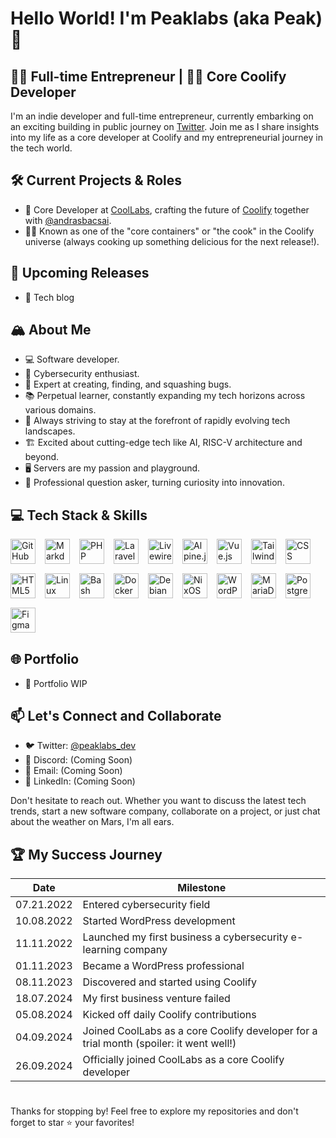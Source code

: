 # Hello World! I'm Peaklabs (aka Peak) 👋

## 👨‍💻 Full-time Entrepreneur | 👨‍🍳 Core Coolify Developer

I'm an indie developer and full-time entrepreneur, currently embarking on an exciting building in public journey on [Twitter](https://x.com/peaklabs_dev). Join me as I share insights into my life as a core developer at Coolify and my entrepreneurial journey in the tech world.

## 🛠️ Current Projects & Roles

- 🧊 Core Developer at [CoolLabs](https://github.com/coollabsio), crafting the future of [Coolify](https://coolify.io/?ref=peaklabs-dev) together with [@andrasbacsai](https://github.com/andrasbacsai).
- 👨‍🍳 Known as one of the "core containers" or "the cook" in the Coolify universe (always cooking up something delicious for the next release!).

## 🚀 Upcoming Releases

- 📝 Tech blog

## 🏔️ About Me

- 💻 Software developer.
- 🔐 Cybersecurity enthusiast.
- 🐛 Expert at creating, finding, and squashing bugs.
- 📚 Perpetual learner, constantly expanding my tech horizons across various domains.
- 🧠 Always striving to stay at the forefront of rapidly evolving tech landscapes.
- 🏗️ Excited about cutting-edge tech like AI, RISC-V architecture and beyond.
- 🖥️ Servers are my passion and playground.
- 🤔 Professional question asker, turning curiosity into innovation.

## 💻 Tech Stack & Skills

<div style="display: flex; flex-wrap: wrap; gap: 15px; margin-bottom: 30px;">
  <img alt="GitHub" width="40px" src="https://cdn.jsdelivr.net/gh/devicons/devicon/icons/github/github-original.svg" />
  <img alt="Markdown" width="40px" src="https://cdn.jsdelivr.net/gh/devicons/devicon/icons/markdown/markdown-original.svg" />
  <img alt="PHP" width="40px" src="https://cdn.jsdelivr.net/gh/devicons/devicon/icons/php/php-original.svg" />
  <img alt="Laravel" width="40px" src="https://cdn.jsdelivr.net/gh/devicons/devicon/icons/laravel/laravel-original.svg" />
  <img alt="Livewire" width="40px" src="https://cdn.jsdelivr.net/gh/devicons/devicon/icons/livewire/livewire-original.svg" />
  <img alt="Alpine.js" width="40px" src="https://cdn.jsdelivr.net/gh/devicons/devicon/icons/alpinejs/alpinejs-original.svg" />
  <img alt="Vue.js" width="40px" src="https://cdn.jsdelivr.net/gh/devicons/devicon/icons/vuejs/vuejs-original.svg" />
  <img alt="Tailwind" width="40px" src="https://cdn.jsdelivr.net/gh/devicons/devicon/icons/tailwindcss/tailwindcss-original.svg" />
  <img alt="CSS" width="40px" src="https://cdn.jsdelivr.net/gh/devicons/devicon/icons/css3/css3-original.svg" />
  <img alt="HTML5" width="40px" src="https://cdn.jsdelivr.net/gh/devicons/devicon/icons/html5/html5-original.svg" />
  <img alt="Linux" width="40px" src="https://cdn.jsdelivr.net/gh/devicons/devicon/icons/linux/linux-original.svg" />
  <img alt="Bash" width="40px" src="https://cdn.jsdelivr.net/gh/devicons/devicon/icons/bash/bash-original.svg" />
  <img alt="Docker" width="40px" src="https://cdn.jsdelivr.net/gh/devicons/devicon/icons/docker/docker-original.svg" />
  <img alt="Debian" width="40px" src="https://cdn.jsdelivr.net/gh/devicons/devicon/icons/debian/debian-original.svg" />
  <img alt="NixOS" width="40px" src="https://cdn.jsdelivr.net/gh/devicons/devicon/icons/nixos/nixos-original.svg" />
  <img alt="WordPress" width="40px" src="https://cdn.jsdelivr.net/gh/devicons/devicon/icons/wordpress/wordpress-original.svg" />
  <img alt="MariaDB" width="40px" src="https://cdn.jsdelivr.net/gh/devicons/devicon/icons/mariadb/mariadb-original.svg"/>
  <img alt="PostgreSQL" width="40px" src="https://cdn.jsdelivr.net/gh/devicons/devicon/icons/postgresql/postgresql-original.svg"/>
  <img alt="Figma" width="40px" src="https://cdn.jsdelivr.net/gh/devicons/devicon/icons/figma/figma-original.svg"/>
</div>

## 🌐 Portfolio

- 🚧 Portfolio WIP

## 📫 Let's Connect and Collaborate

- 🐦 Twitter: [@peaklabs_dev](https://twitter.com/peaklabs_dev)
- 💬 Discord: (Coming Soon)
- 📧 Email: (Coming Soon)
- 🔗 LinkedIn: (Coming Soon)

Don't hesitate to reach out. Whether you want to discuss the latest tech trends, start a new software company, collaborate on a project, or just chat about the weather on Mars, I'm all ears.

## 🏆 My Success Journey

| Date | Milestone |
|------|-----------|
| 07.21.2022 | Entered cybersecurity field |
| 10.08.2022 | Started WordPress development |
| 11.11.2022 | Launched my first business a cybersecurity e-learning company |
| 01.11.2023 | Became a WordPress professional |
| 08.11.2023 | Discovered and started using Coolify |
| 18.07.2024 | My first business venture failed |
| 05.08.2024 | Kicked off daily Coolify contributions |
| 04.09.2024 | Joined CoolLabs as a core Coolify developer for a trial month (spoiler: it went well!) |
| 26.09.2024 | Officially joined CoolLabs as a core Coolify developer |

#

Thanks for stopping by! Feel free to explore my repositories and don't forget to star ⭐ your favorites!
